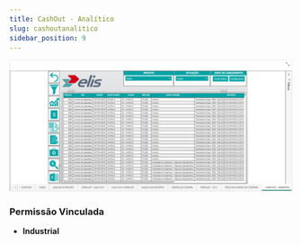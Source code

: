 ```yaml
---
title: CashOut - Analítico
slug: cashoutanalitico
sidebar_position: 9 
---
```


![Alt text](image-9.png)





### Permissão Vinculada

- **Industrial**